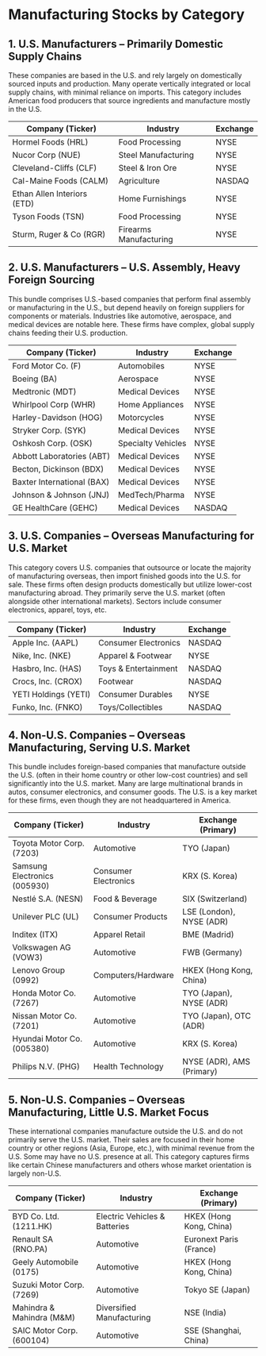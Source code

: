 # Manufacturing Stocks by Category

## 1. U.S. Manufacturers – Primarily Domestic Supply Chains

These companies are based in the U.S. and rely largely on domestically sourced inputs and production. Many operate vertically integrated or local supply chains, with minimal reliance on imports. This category includes American food producers that source ingredients and manufacture mostly in the U.S.

| Company (Ticker)         | Industry             | Exchange |
|--------------------------|----------------------|----------|
| Hormel Foods (HRL)       | Food Processing      | NYSE     |
| Nucor Corp (NUE)         | Steel Manufacturing  | NYSE     |
| Cleveland-Cliffs (CLF)   | Steel & Iron Ore     | NYSE     |
| Cal-Maine Foods (CALM)   | Agriculture          | NASDAQ   |
| Ethan Allen Interiors (ETD)| Home Furnishings     | NYSE     |
| Tyson Foods (TSN)        | Food Processing      | NYSE     |
| Sturm, Ruger & Co (RGR)  | Firearms Manufacturing | NYSE     |

## 2. U.S. Manufacturers – U.S. Assembly, Heavy Foreign Sourcing

This bundle comprises U.S.-based companies that perform final assembly or manufacturing in the U.S., but depend heavily on foreign suppliers for components or materials. Industries like automotive, aerospace, and medical devices are notable here. These firms have complex, global supply chains feeding their U.S. production.

| Company (Ticker)               | Industry           | Exchange |
|--------------------------------|--------------------|----------|
| Ford Motor Co. (F)             | Automobiles        | NYSE     |
| Boeing (BA)                    | Aerospace          | NYSE     |
| Medtronic (MDT)                | Medical Devices    | NYSE     |
| Whirlpool Corp (WHR)           | Home Appliances    | NYSE     |
| Harley-Davidson (HOG)          | Motorcycles        | NYSE     |
| Stryker Corp. (SYK)            | Medical Devices    | NYSE     |
| Oshkosh Corp. (OSK)            | Specialty Vehicles | NYSE     |
| Abbott Laboratories (ABT)      | Medical Devices    | NYSE     |
| Becton, Dickinson (BDX)        | Medical Devices    | NYSE     |
| Baxter International (BAX)     | Medical Devices    | NYSE     |
| Johnson & Johnson (JNJ)        | MedTech/Pharma     | NYSE     |
| GE HealthCare (GEHC)           | Medical Devices    | NASDAQ   |

## 3. U.S. Companies – Overseas Manufacturing for U.S. Market

This category covers U.S. companies that outsource or locate the majority of manufacturing overseas, then import finished goods into the U.S. for sale. These firms often design products domestically but utilize lower-cost manufacturing abroad. They primarily serve the U.S. market (often alongside other international markets). Sectors include consumer electronics, apparel, toys, etc.

| Company (Ticker)        | Industry             | Exchange |
|-------------------------|----------------------|----------|
| Apple Inc. (AAPL)       | Consumer Electronics | NASDAQ   |
| Nike, Inc. (NKE)        | Apparel & Footwear   | NYSE     |
| Hasbro, Inc. (HAS)      | Toys & Entertainment | NASDAQ   |
| Crocs, Inc. (CROX)      | Footwear             | NASDAQ   |
| YETI Holdings (YETI)    | Consumer Durables    | NYSE     |
| Funko, Inc. (FNKO)      | Toys/Collectibles    | NASDAQ   |

## 4. Non-U.S. Companies – Overseas Manufacturing, Serving U.S. Market

This bundle includes foreign-based companies that manufacture outside the U.S. (often in their home country or other low-cost countries) and sell significantly into the U.S. market. Many are large multinational brands in autos, consumer electronics, and consumer goods. The U.S. is a key market for these firms, even though they are not headquartered in America.

| Company (Ticker)             | Industry             | Exchange (Primary)        |
|------------------------------|----------------------|---------------------------|
| Toyota Motor Corp. (7203)    | Automotive           | TYO (Japan)               |
| Samsung Electronics (005930) | Consumer Electronics | KRX (S. Korea)            |
| Nestlé S.A. (NESN)           | Food & Beverage      | SIX (Switzerland)         |
| Unilever PLC (UL)            | Consumer Products    | LSE (London), NYSE (ADR)  |
| Inditex (ITX)                | Apparel Retail       | BME (Madrid)              |
| Volkswagen AG (VOW3)         | Automotive           | FWB (Germany)             |
| Lenovo Group (0992)          | Computers/Hardware   | HKEX (Hong Kong, China) |
| Honda Motor Co. (7267)       | Automotive           | TYO (Japan), NYSE (ADR)   |
| Nissan Motor Co. (7201)      | Automotive           | TYO (Japan), OTC (ADR)    |
| Hyundai Motor Co. (005380)   | Automotive           | KRX (S. Korea)            |
| Philips N.V. (PHG)           | Health Technology    | NYSE (ADR), AMS (Primary) |

## 5. Non-U.S. Companies – Overseas Manufacturing, Little U.S. Market Focus

These international companies manufacture outside the U.S. and do not primarily serve the U.S. market. Their sales are focused in their home country or other regions (Asia, Europe, etc.), with minimal revenue from the U.S. Some may have no U.S. presence at all. This category captures firms like certain Chinese manufacturers and others whose market orientation is largely non-U.S.

| Company (Ticker)          | Industry                    | Exchange (Primary)        |
|---------------------------|-----------------------------|---------------------------|
| BYD Co. Ltd. (1211.HK)    | Electric Vehicles & Batteries | HKEX (Hong Kong, China) |
| Renault SA (RNO.PA)       | Automotive                  | Euronext Paris (France)   |
| Geely Automobile (0175)   | Automotive                  | HKEX (Hong Kong, China) |
| Suzuki Motor Corp. (7269) | Automotive                  | Tokyo SE (Japan)          |
| Mahindra & Mahindra (M&M) | Diversified Manufacturing   | NSE (India)               |
| SAIC Motor Corp. (600104) | Automotive                  | SSE (Shanghai, China)     | 